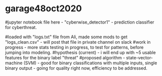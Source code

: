 # garage48oct2020

#jupyter notebook file here - "cyberwise_detector1" - prediction classifier for cyberthreat.

#loaded with "logs.txt" file from Ali, made some mods to get "logs_clean.csv" - will post that file in private channel on slack
#work in progress - more stats testing in progress, to test for patterns, before jumping into modeling.
#hypothesis (current) - i will end up with ~5 usable features for the binary label "threat" 
#proposed algorithm - state-vector-machine (SVM) - good for binary classifications with multiple inputs, single binary output - going for quality right now, efficiency to be addressed.
